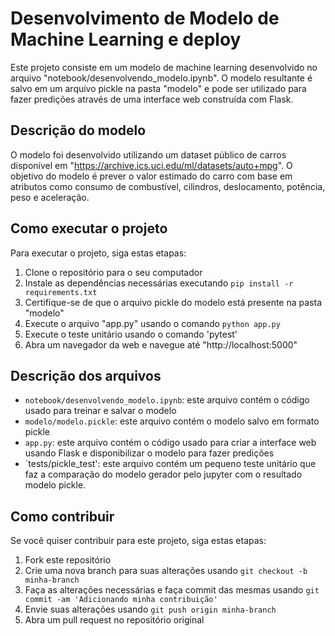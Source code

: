 # Desenvolvimento de Modelo de Machine Learning e deploy

Este projeto consiste em um modelo de machine learning desenvolvido no arquivo "notebook/desenvolvendo_modelo.ipynb". O modelo resultante é salvo em um arquivo pickle na pasta "modelo" e pode ser utilizado para fazer predições através de uma interface web construída com Flask.

## Descrição do modelo

O modelo foi desenvolvido utilizando um dataset público de carros disponível em "https://archive.ics.uci.edu/ml/datasets/auto+mpg". O objetivo do modelo é prever o valor estimado do carro com base em atributos como consumo de combustível, cilindros, deslocamento, potência, peso e aceleração.

## Como executar o projeto

Para executar o projeto, siga estas etapas:

1. Clone o repositório para o seu computador
2. Instale as dependências necessárias executando `pip install -r requirements.txt`
3. Certifique-se de que o arquivo pickle do modelo está presente na pasta "modelo"
4. Execute o arquivo "app.py" usando o comando `python app.py`
5. Execute o teste unitário usando o comando 'pytest'
6. Abra um navegador da web e navegue até "http://localhost:5000"

## Descrição dos arquivos

- `notebook/desenvolvendo_modelo.ipynb`: este arquivo contém o código usado para treinar e salvar o modelo
- `modelo/modelo.pickle`: este arquivo contém o modelo salvo em formato pickle
- `app.py`: este arquivo contém o código usado para criar a interface web usando Flask e disponibilizar o modelo para fazer predições
- `tests/pickle_test': este arquivo contém um pequeno teste unitário que faz a comparação do modelo gerador pelo jupyter com o resultado modelo pickle.

## Como contribuir

Se você quiser contribuir para este projeto, siga estas etapas:

1. Fork este repositório
2. Crie uma nova branch para suas alterações usando `git checkout -b minha-branch`
3. Faça as alterações necessárias e faça commit das mesmas usando `git commit -am 'Adicionando minha contribuição'`
4. Envie suas alterações usando `git push origin minha-branch`
5. Abra um pull request no repositório original
